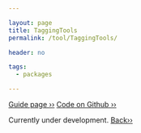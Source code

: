 ```yaml
---

layout: page
title: TaggingTools
permalink: /tool/TaggingTools/

header: no

tags: 
  - packages

---
```


[Guide page ››](/assets/htmldoc/html/guide/{{page.title}})
[Code on Github ››](https://github.com/mfroeling/QMRITools/blob/master/QMRITools/Kernel/TaggingTools.wl)

Currently under development. [Back››](/tool/)

